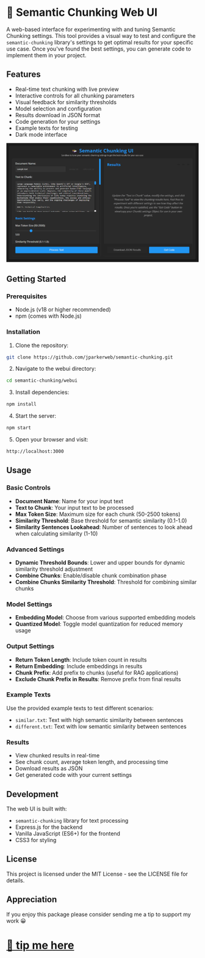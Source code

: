 # 🍱 Semantic Chunking Web UI

A web-based interface for experimenting with and tuning Semantic Chunking settings. This tool provides a visual way to test and configure the `semantic-chunking` library's settings to get optimal results for your specific use case. Once you've found the best settings, you can generate code to implement them in your project.

## Features

- Real-time text chunking with live preview
- Interactive controls for all chunking parameters
- Visual feedback for similarity thresholds
- Model selection and configuration
- Results download in JSON format
- Code generation for your settings
- Example texts for testing
- Dark mode interface

![semantic-chunking_web-ui](../img/semantic-chunking_web-ui.gif)

## Getting Started

### Prerequisites
- Node.js (v18 or higher recommended)
- npm (comes with Node.js)

### Installation

1. Clone the repository: 
```bash
git clone https://github.com/jparkerweb/semantic-chunking.git
```

2. Navigate to the webui directory:
```bash
cd semantic-chunking/webui
```

3. Install dependencies:
```bash
npm install
```

4. Start the server:
```bash
npm start
```

5. Open your browser and visit:
```bash
http://localhost:3000
```

## Usage

### Basic Controls

- **Document Name**: Name for your input text
- **Text to Chunk**: Your input text to be processed
- **Max Token Size**: Maximum size for each chunk (50-2500 tokens)
- **Similarity Threshold**: Base threshold for semantic similarity (0.1-1.0)
- **Similarity Sentences Lookahead**: Number of sentences to look ahead when calculating similarity (1-10)

### Advanced Settings

- **Dynamic Threshold Bounds**: Lower and upper bounds for dynamic similarity threshold adjustment
- **Combine Chunks**: Enable/disable chunk combination phase
- **Combine Chunks Similarity Threshold**: Threshold for combining similar chunks

### Model Settings

- **Embedding Model**: Choose from various supported embedding models
- **Quantized Model**: Toggle model quantization for reduced memory usage

### Output Settings

- **Return Token Length**: Include token count in results
- **Return Embedding**: Include embeddings in results
- **Chunk Prefix**: Add prefix to chunks (useful for RAG applications)
- **Exclude Chunk Prefix in Results**: Remove prefix from final results

### Example Texts

Use the provided example texts to test different scenarios:
- `similar.txt`: Text with high semantic similarity between sentences
- `different.txt`: Text with low semantic similarity between sentences

### Results

- View chunked results in real-time
- See chunk count, average token length, and processing time
- Download results as JSON
- Get generated code with your current settings

## Development

The web UI is built with:
- `semantic-chunking` library for text processing
- Express.js for the backend
- Vanilla JavaScript (ES6+) for the frontend
- CSS3 for styling

## License

This project is licensed under the MIT License - see the LICENSE file for details.

## Appreciation

If you enjoy this package please consider sending me a tip to support my work 😀
# [🍵 tip me here](https://ko-fi.com/jparkerweb)
